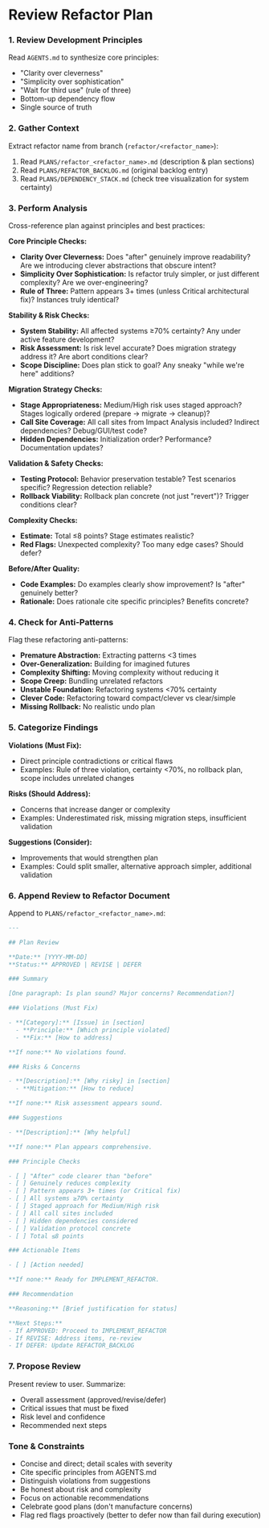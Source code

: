 # Review Refactor Plan

### 1. Review Development Principles

Read `AGENTS.md` to synthesize core principles:
- "Clarity over cleverness"
- "Simplicity over sophistication"
- "Wait for third use" (rule of three)
- Bottom-up dependency flow
- Single source of truth

### 2. Gather Context

Extract refactor name from branch (`refactor/<refactor_name>`):

1. Read `PLANS/refactor_<refactor_name>.md` (description & plan sections)
2. Read `PLANS/REFACTOR_BACKLOG.md` (original backlog entry)
3. Read `PLANS/DEPENDENCY_STACK.md` (check tree visualization for system certainty)

### 3. Perform Analysis

Cross-reference plan against principles and best practices:

**Core Principle Checks:**
- **Clarity Over Cleverness:** Does "after" genuinely improve readability? Are we introducing clever abstractions that obscure intent?
- **Simplicity Over Sophistication:** Is refactor truly simpler, or just different complexity? Are we over-engineering?
- **Rule of Three:** Pattern appears 3+ times (unless Critical architectural fix)? Instances truly identical?

**Stability & Risk Checks:**
- **System Stability:** All affected systems ≥70% certainty? Any under active feature development?
- **Risk Assessment:** Is risk level accurate? Does migration strategy address it? Are abort conditions clear?
- **Scope Discipline:** Does plan stick to goal? Any sneaky "while we're here" additions?

**Migration Strategy Checks:**
- **Stage Appropriateness:** Medium/High risk uses staged approach? Stages logically ordered (prepare → migrate → cleanup)?
- **Call Site Coverage:** All call sites from Impact Analysis included? Indirect dependencies? Debug/GUI/test code?
- **Hidden Dependencies:** Initialization order? Performance? Documentation updates?

**Validation & Safety Checks:**
- **Testing Protocol:** Behavior preservation testable? Test scenarios specific? Regression detection reliable?
- **Rollback Viability:** Rollback plan concrete (not just "revert")? Trigger conditions clear?

**Complexity Checks:**
- **Estimate:** Total ≤8 points? Stage estimates realistic?
- **Red Flags:** Unexpected complexity? Too many edge cases? Should defer?

**Before/After Quality:**
- **Code Examples:** Do examples clearly show improvement? Is "after" genuinely better?
- **Rationale:** Does rationale cite specific principles? Benefits concrete?

### 4. Check for Anti-Patterns

Flag these refactoring anti-patterns:
- **Premature Abstraction:** Extracting patterns <3 times
- **Over-Generalization:** Building for imagined futures
- **Complexity Shifting:** Moving complexity without reducing it
- **Scope Creep:** Bundling unrelated refactors
- **Unstable Foundation:** Refactoring systems <70% certainty
- **Clever Code:** Refactoring toward compact/clever vs clear/simple
- **Missing Rollback:** No realistic undo plan

### 5. Categorize Findings

**Violations (Must Fix):**
- Direct principle contradictions or critical flaws
- Examples: Rule of three violation, certainty <70%, no rollback plan, scope includes unrelated changes

**Risks (Should Address):**
- Concerns that increase danger or complexity
- Examples: Underestimated risk, missing migration steps, insufficient validation

**Suggestions (Consider):**
- Improvements that would strengthen plan
- Examples: Could split smaller, alternative approach simpler, additional validation

### 6. Append Review to Refactor Document

Append to `PLANS/refactor_<refactor_name>.md`:

```markdown
---

## Plan Review

**Date:** [YYYY-MM-DD]
**Status:** APPROVED | REVISE | DEFER

### Summary

[One paragraph: Is plan sound? Major concerns? Recommendation?]

### Violations (Must Fix)

- **[Category]:** [Issue] in [section]
  - **Principle:** [Which principle violated]
  - **Fix:** [How to address]

**If none:** No violations found.

### Risks & Concerns

- **[Description]:** [Why risky] in [section]
  - **Mitigation:** [How to reduce]

**If none:** Risk assessment appears sound.

### Suggestions

- **[Description]:** [Why helpful]

**If none:** Plan appears comprehensive.

### Principle Checks

- [ ] "After" code clearer than "before"
- [ ] Genuinely reduces complexity
- [ ] Pattern appears 3+ times (or Critical fix)
- [ ] All systems ≥70% certainty
- [ ] Staged approach for Medium/High risk
- [ ] All call sites included
- [ ] Hidden dependencies considered
- [ ] Validation protocol concrete
- [ ] Total ≤8 points

### Actionable Items

- [ ] [Action needed]

**If none:** Ready for IMPLEMENT_REFACTOR.

### Recommendation

**Reasoning:** [Brief justification for status]

**Next Steps:**
- If APPROVED: Proceed to IMPLEMENT_REFACTOR
- If REVISE: Address items, re-review
- If DEFER: Update REFACTOR_BACKLOG
```

### 7. Propose Review

Present review to user. Summarize:
- Overall assessment (approved/revise/defer)
- Critical issues that must be fixed
- Risk level and confidence
- Recommended next steps

### Tone & Constraints

- Concise and direct; detail scales with severity
- Cite specific principles from AGENTS.md
- Distinguish violations from suggestions
- Be honest about risk and complexity
- Focus on actionable recommendations
- Celebrate good plans (don't manufacture concerns)
- Flag red flags proactively (better to defer now than fail during execution)
